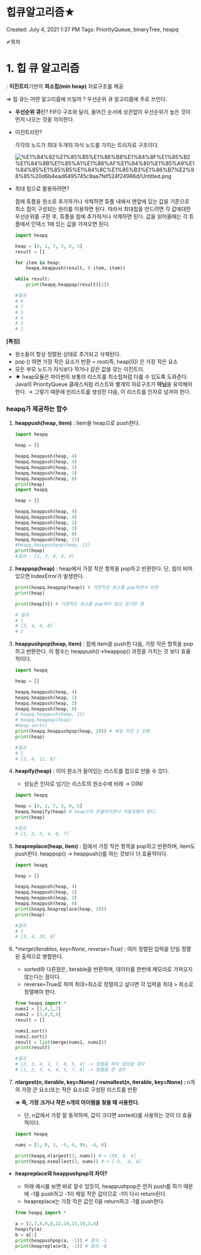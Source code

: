 # 힙큐알고리즘★

Created: July 4, 2021 1:37 PM
Tags: PriorityQueue, binaryTree, heapq

✔목차

# 1. 힙 큐 알고리즘

: **이진트리**기반의 **최소힙(min heap)** 자료구조를 제공

⇒ 힙 큐는 어떤 알고리즘에 쓰일까 ? 우선순위 큐 알고리즘에 주로 쓰인다.

 * **우선순위 큐**란? FIFO 구조와 달리, 들어간 순서에 상관없이 우선순위가 높은 것이 먼저 나오는 것을 의미한다.

- 이진트리란?

    각각의 노드가 최대 두개의 자식 노드를 가지는 트리자료 구조이다. 

    ![%E1%84%92%E1%85%B5%E1%86%B8%E1%84%8F%E1%85%B2%E1%84%8B%E1%85%A1%E1%86%AF%E1%84%80%E1%85%A9%E1%84%85%E1%85%B5%E1%84%8C%E1%85%B3%E1%86%B7%E2%98%85%20d6b4ead6495745c9aa7fef524f24966d/Untitled.png](%E1%84%92%E1%85%B5%E1%86%B8%E1%84%8F%E1%85%B2%E1%84%8B%E1%85%A1%E1%86%AF%E1%84%80%E1%85%A9%E1%84%85%E1%85%B5%E1%84%8C%E1%85%B3%E1%86%B7%E2%98%85%20d6b4ead6495745c9aa7fef524f24966d/Untitled.png)

- 최대 힙으로 활용하려면?

    힙에 튜플을 원소로 추가하거나 삭제하면 튜플 내에서 맨앞에 있는 값을 기준으로 최소 힙이 구성되는 원리를 이용하면 된다. 따라서 최대힙을 만드려면 각 값에대한 우선순위를 구한 후, 튜플을 힙에 추가하거나 삭제하면 된다. 값을 읽어올때는 각 튜플에서 인덱스 1에 있는 값을 가져오면 된다.

    ```python
    import heapq

    heap = [4, 1, 7, 3, 8, 5]
    result = []

    for item in heap:
        heapq.heappush(result, (-item, item))

    while result:
        print(heapq.heappop(result)[1])

    #결과
    # 8
    # 7
    # 5
    # 4
    # 3
    # 1
    ```

**[특징]**

- 원소들이 항상 정렬된 상태로 추가되고 삭제된다.
- pop () 하면 가장 작은 요소가 반환 = root(즉, heap[0]) 은 가장 작은 요소
- 모든 부모 노드가 자식보다 작거나 같은 값을 갖는 이진트리.
- ★ heap모듈은 파이썬의 보통의 리스트를 최소힙처럼 다룰 수 있도록 도와준다. Java의 PriorityQueue 클래스처럼 리스트와 별개의 자료구조가 **아님**을 유의해야 한다. → 그렇기 때문에 빈리스트를 생성한 다음, 이 리스트를 인자로 넘겨야 한다.

### heapq가 제공하는 함수

1.  **heappush(heap, item)** : item을 heap으로 push한다.

    ```python
    import heapq

    heap = []

    heapq.heappush(heap, 4)
    heapq.heappush(heap, 4)
    heapq.heappush(heap, 1)
    heapq.heappush(heap, 3)
    heapq.heappush(heap, 8)
    print(heap)
    import heapq

    heap = []

    heapq.heappush(heap, 4)
    heapq.heappush(heap, 4)
    heapq.heappush(heap, 1)
    heapq.heappush(heap, 3)
    heapq.heappush(heap, 8)
    heapq.heappush(heap, 11)
    #heapq.heappushpop(heap, 11)
    print(heap)
    #결과 : [1, 3, 4, 4, 8]
    ```

2. **heappop(heap)** : heap에서 가장 작은 항목을 pop하고 반환한다. 단, 힙이 비어있으면 IndexError가 발생한다.

    ```python
    print(heapq.heappop(heap)) # 가장작은 원소를 pop하면서 반환
    print(heap)

    print(heap[0]) # 가장작은 원소를 pop하지 않고 읽기만 함 

    # 결과
    # 1
    # [3, 4, 4, 8]
    # 3
    ```

3. **heappushpop(heap, item)** : 힙에 item을 push한 다음, 가장 작은 항목을 pop하고 반환한다. 이 함수는 heappush()→heappop() 과정을 거치는 것 보다 효율적이다.

    ```python
    import heapq

    heap = []

    heapq.heappush(heap, 4)
    heapq.heappush(heap, 1)
    heapq.heappush(heap, 3)
    heapq.heappush(heap, 8)
    # heapq.heappush(heap, 11)
    # heapq.heappop(heap)
    #heap.sort()
    print(heapq.heappushpop(heap, 20)) # 제일 작은 1 반환
    print(heap)

    #결과 
    # 1
    # [3, 4, 11, 8]
    ```

4. **heapify(heap)** : 이미 원소가 들어있는 리스트를 힙으로 만들 수 있다.
    - 성능은 인자로 넘기는 리스트의 원소수에 비례 → O(N)

    ```python
    import heapq

    heap = [4, 1, 7, 3, 8, 5]
    heapq.heapify(heap) # heap으로 만들어지면서 자동정렬이 된다.
    print(heap)

    #결과
    # [1, 3, 5, 4, 8, 7]
    ```

5. **heapreplace(heap, item)** : 힙에서 가장 작은 항목을 pop하고 반환하며, item도 push한다. heappop() → heappush()를 하는 것보다 더 효율적이다. 

    ```python
    import heapq

    heap = []

    heapq.heappush(heap, 4)
    heapq.heappush(heap, 1)
    heapq.heappush(heap, 3)
    heapq.heappush(heap, 8)
    print(heapq.heapreplace(heap, 20))
    print(heap)

    #결과
    # 1
    # [3, 4, 20, 8]
    ```

6. **merge(*iterables, key=None, reverse=True)** : 여러 정렬된 입력을 단일 정렬된 출력으로 병합한다.
    - sorted와 다른점은, iterable을 반환하며, 데이터를 한번에 메모리로 가져오지 않는다는 점이다.
    - reverse=True로 하여 최대>최소로 정렬하고 싶다면 각 입력을 최대 > 최소로 정렬해야 한다.

    ```python
    from heapq import *
    nums1 = [2,4,1,7]
    nums2 = [3,8,5,4]
    result = []

    nums1.sort()
    nums2.sort()
    result = list(merge(nums1, nums2))
    print(result)

    #결과
    # [2, 3, 4, 1, 7, 8, 5, 4] -> 정렬을 하지 않았을 경우
    # [1, 2, 3, 4, 4, 5, 7, 8] -> 정렬을 한 경우
    ```

7. **nlargest(n, iterable, key=None) /  nsmallest(n, iterable, key=None) :** n개의 가장 큰 요소(또는 작은 요소)로 구성된 리스트를 반환

    **⇒ 즉, 가장 크거나 작은 n개의 아이템을 찾을 때 사용한다.**

    - 단, n값에서 가장 잘 동작하며, 값이 크다면 sorted()를 사용하는 것이 더 효율적이다.

    ```python
    import heapq

    nums = [1, 8, 3, -5, 4, 99, -4, 0]

    print(heapq.nlargest(3, nums)) #-> [99, 8, 4]
    print(heapq.nsmallest(3, nums)) #-> [-5, -4, 0]
    ```

- **heapreplace와 heappushpop의 차이?**
    - 아래 예시를 보면 바로 알수 있듯이, heappushpop은 먼저 push를 하기 때문에 -1를 push하고 -1이 제일 작은 값이므로 -1이 다시 return된다.
    - heapreplace는 가장 작은 값인 0을 return하고 -1를 push한다.

    ```python
    from heapq import *

    a = [2,7,4,0,8,12,14,13,10,3,4]
    heapify(a)
    b = a[:]
    print(heappushpop(a, -1)) # 결과 -1
    print(heapreplace(b, -1)) # 결과 -0
    ```
